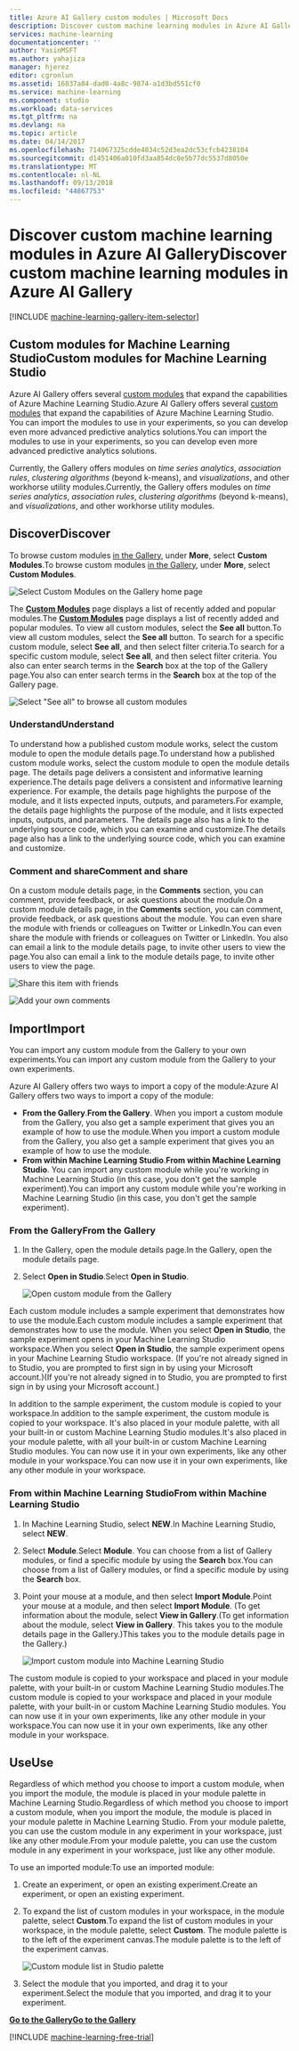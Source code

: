 ```yaml
---
title: Azure AI Gallery custom modules | Microsoft Docs
description: Discover custom machine learning modules in Azure AI Gallery.
services: machine-learning
documentationcenter: ''
author: YasinMSFT
ms.author: yahajiza
manager: hjerez
editor: cgronlun
ms.assetid: 16037a84-dad0-4a8c-9874-a1d3bd551cf0
ms.service: machine-learning
ms.component: studio
ms.workload: data-services
ms.tgt_pltfrm: na
ms.devlang: na
ms.topic: article
ms.date: 04/14/2017
ms.openlocfilehash: 714067325cdde4834c52d3ea2dc53cfcb4238104
ms.sourcegitcommit: d1451406a010fd3aa854dc8e5b77dc5537d8050e
ms.translationtype: MT
ms.contentlocale: nl-NL
ms.lasthandoff: 09/13/2018
ms.locfileid: "44867753"
---
```

# <a name="discover-custom-machine-learning-modules-in-azure-ai-gallery"></a><span data-ttu-id="8fafa-103">Discover custom machine learning modules in Azure AI Gallery</span><span class="sxs-lookup"><span data-stu-id="8fafa-103">Discover custom machine learning modules in Azure AI Gallery</span></span>
[!INCLUDE [machine-learning-gallery-item-selector](../../../includes/machine-learning-gallery-item-selector.md)]

## <a name="custom-modules-for-machine-learning-studio"></a><span data-ttu-id="8fafa-104">Custom modules for Machine Learning Studio</span><span class="sxs-lookup"><span data-stu-id="8fafa-104">Custom modules for Machine Learning Studio</span></span>
<span data-ttu-id="8fafa-105">Azure AI Gallery offers several [custom modules](https://gallery.cortanaintelligence.com/customModules) that expand the capabilities of Azure Machine Learning Studio.</span><span class="sxs-lookup"><span data-stu-id="8fafa-105">Azure AI Gallery offers several [custom modules](https://gallery.cortanaintelligence.com/customModules) that expand the capabilities of Azure Machine Learning Studio.</span></span> <span data-ttu-id="8fafa-106">You can import the modules to use in your experiments, so you can develop even more advanced predictive analytics solutions.</span><span class="sxs-lookup"><span data-stu-id="8fafa-106">You can import the modules to use in your experiments, so you can develop even more advanced predictive analytics solutions.</span></span>

<span data-ttu-id="8fafa-107">Currently, the Gallery offers modules on *time series analytics*, *association rules*, *clustering algorithms* (beyond k-means), and *visualizations*, and other workhorse utility modules.</span><span class="sxs-lookup"><span data-stu-id="8fafa-107">Currently, the Gallery offers modules on *time series analytics*, *association rules*, *clustering algorithms* (beyond k-means), and *visualizations*, and other workhorse utility modules.</span></span>


## <a name="discover"></a><span data-ttu-id="8fafa-108">Discover</span><span class="sxs-lookup"><span data-stu-id="8fafa-108">Discover</span></span>
<span data-ttu-id="8fafa-109">To browse custom modules [in the Gallery](http://gallery.cortanaintelligence.com), under **More**, select **Custom Modules**.</span><span class="sxs-lookup"><span data-stu-id="8fafa-109">To browse custom modules [in the Gallery](http://gallery.cortanaintelligence.com), under **More**, select **Custom Modules**.</span></span>

![Select Custom Modules on the Gallery home page](./media/gallery-custom-modules/select-custom-modules-in-gallery.png)

<span data-ttu-id="8fafa-111">The **[Custom Modules](https://gallery.cortanaintelligence.com/customModules)** page displays a list of recently added and popular modules.</span><span class="sxs-lookup"><span data-stu-id="8fafa-111">The **[Custom Modules](https://gallery.cortanaintelligence.com/customModules)** page displays a list of recently added and popular modules.</span></span> <span data-ttu-id="8fafa-112">To view all custom modules, select the **See all** button.</span><span class="sxs-lookup"><span data-stu-id="8fafa-112">To view all custom modules, select the **See all** button.</span></span> <span data-ttu-id="8fafa-113">To search for a specific custom module, select **See all**, and then select filter criteria.</span><span class="sxs-lookup"><span data-stu-id="8fafa-113">To search for a specific custom module, select **See all**, and then select filter criteria.</span></span> <span data-ttu-id="8fafa-114">You also can enter search terms in the **Search** box at the top of the Gallery page.</span><span class="sxs-lookup"><span data-stu-id="8fafa-114">You also can enter search terms in the **Search** box at the top of the Gallery page.</span></span>

![Select "See all" to browse all custom modules](./media/gallery-custom-modules/click-see-all-for-all-custom-modules.png)

### <a name="understand"></a><span data-ttu-id="8fafa-116">Understand</span><span class="sxs-lookup"><span data-stu-id="8fafa-116">Understand</span></span>

<span data-ttu-id="8fafa-117">To understand how a published custom module works, select the custom module to open the module details page.</span><span class="sxs-lookup"><span data-stu-id="8fafa-117">To understand how a published custom module works, select the custom module to open the module details page.</span></span> <span data-ttu-id="8fafa-118">The details page delivers a consistent and informative learning experience.</span><span class="sxs-lookup"><span data-stu-id="8fafa-118">The details page delivers a consistent and informative learning experience.</span></span> <span data-ttu-id="8fafa-119">For example, the details page highlights the purpose of the module, and it lists expected inputs, outputs, and parameters.</span><span class="sxs-lookup"><span data-stu-id="8fafa-119">For example, the details page highlights the purpose of the module, and it lists expected inputs, outputs, and parameters.</span></span> <span data-ttu-id="8fafa-120">The details page also has a link to the underlying source code, which you can examine and customize.</span><span class="sxs-lookup"><span data-stu-id="8fafa-120">The details page also has a link to the underlying source code, which you can examine and customize.</span></span>

### <a name="comment-and-share"></a><span data-ttu-id="8fafa-121">Comment and share</span><span class="sxs-lookup"><span data-stu-id="8fafa-121">Comment and share</span></span>
<span data-ttu-id="8fafa-122">On a custom module details page, in the **Comments** section, you can comment, provide feedback, or ask questions about the module.</span><span class="sxs-lookup"><span data-stu-id="8fafa-122">On a custom module details page, in the **Comments** section, you can comment, provide feedback, or ask questions about the module.</span></span> <span data-ttu-id="8fafa-123">You can even share the module with friends or colleagues on Twitter or LinkedIn.</span><span class="sxs-lookup"><span data-stu-id="8fafa-123">You can even share the module with friends or colleagues on Twitter or LinkedIn.</span></span> <span data-ttu-id="8fafa-124">You also can email a link to the module details page, to invite other users to view the page.</span><span class="sxs-lookup"><span data-stu-id="8fafa-124">You also can email a link to the module details page, to invite other users to view the page.</span></span>

![Share this item with friends](./media/gallery-how-to-use-contribute-publish/share-links.png)

![Add your own comments](./media/gallery-how-to-use-contribute-publish/comments.png)

## <a name="import"></a><span data-ttu-id="8fafa-127">Import</span><span class="sxs-lookup"><span data-stu-id="8fafa-127">Import</span></span>
<span data-ttu-id="8fafa-128">You can import any custom module from the Gallery to your own experiments.</span><span class="sxs-lookup"><span data-stu-id="8fafa-128">You can import any custom module from the Gallery to your own experiments.</span></span>

<span data-ttu-id="8fafa-129">Azure AI Gallery offers two ways to import a copy of the module:</span><span class="sxs-lookup"><span data-stu-id="8fafa-129">Azure AI Gallery offers two ways to import a copy of the module:</span></span>

* <span data-ttu-id="8fafa-130">**From the Gallery**.</span><span class="sxs-lookup"><span data-stu-id="8fafa-130">**From the Gallery**.</span></span> <span data-ttu-id="8fafa-131">When you import a custom module from the Gallery, you also get a sample experiment that gives you an example of how to use the module.</span><span class="sxs-lookup"><span data-stu-id="8fafa-131">When you import a custom module from the Gallery, you also get a sample experiment that gives you an example of how to use the module.</span></span>
* <span data-ttu-id="8fafa-132">**From within Machine Learning Studio**.</span><span class="sxs-lookup"><span data-stu-id="8fafa-132">**From within Machine Learning Studio**.</span></span> <span data-ttu-id="8fafa-133">You can import any custom module while you're working in Machine Learning Studio (in this case, you don't get the sample experiment).</span><span class="sxs-lookup"><span data-stu-id="8fafa-133">You can import any custom module while you're working in Machine Learning Studio (in this case, you don't get the sample experiment).</span></span>

### <a name="from-the-gallery"></a><span data-ttu-id="8fafa-134">From the Gallery</span><span class="sxs-lookup"><span data-stu-id="8fafa-134">From the Gallery</span></span>

1. <span data-ttu-id="8fafa-135">In the Gallery, open the module details page.</span><span class="sxs-lookup"><span data-stu-id="8fafa-135">In the Gallery, open the module details page.</span></span> 
2. <span data-ttu-id="8fafa-136">Select **Open in Studio**.</span><span class="sxs-lookup"><span data-stu-id="8fafa-136">Select **Open in Studio**.</span></span>
   
    ![Open custom module from the Gallery](./media/gallery-custom-modules/open-custom-module-from-gallery.png)
   
<span data-ttu-id="8fafa-138">Each custom module includes a sample experiment that demonstrates how to use the module.</span><span class="sxs-lookup"><span data-stu-id="8fafa-138">Each custom module includes a sample experiment that demonstrates how to use the module.</span></span> <span data-ttu-id="8fafa-139">When you select **Open in Studio**, the sample experiment opens in your Machine Learning Studio workspace.</span><span class="sxs-lookup"><span data-stu-id="8fafa-139">When you select **Open in Studio**, the sample experiment opens in your Machine Learning Studio workspace.</span></span> <span data-ttu-id="8fafa-140">(If you're not already signed in to Studio, you are prompted to first sign in by using your Microsoft account.)</span><span class="sxs-lookup"><span data-stu-id="8fafa-140">(If you're not already signed in to Studio, you are prompted to first sign in by using your Microsoft account.)</span></span>

<span data-ttu-id="8fafa-141">In addition to the sample experiment, the custom module is copied to your workspace.</span><span class="sxs-lookup"><span data-stu-id="8fafa-141">In addition to the sample experiment, the custom module is copied to your workspace.</span></span> <span data-ttu-id="8fafa-142">It's also placed in your module palette, with all your built-in or custom Machine Learning Studio modules.</span><span class="sxs-lookup"><span data-stu-id="8fafa-142">It's also placed in your module palette, with all your built-in or custom Machine Learning Studio modules.</span></span> <span data-ttu-id="8fafa-143">You can now use it in your own experiments, like any other module in your workspace.</span><span class="sxs-lookup"><span data-stu-id="8fafa-143">You can now use it in your own experiments, like any other module in your workspace.</span></span>

### <a name="from-within-machine-learning-studio"></a><span data-ttu-id="8fafa-144">From within Machine Learning Studio</span><span class="sxs-lookup"><span data-stu-id="8fafa-144">From within Machine Learning Studio</span></span>

1. <span data-ttu-id="8fafa-145">In Machine Learning Studio, select **NEW**.</span><span class="sxs-lookup"><span data-stu-id="8fafa-145">In Machine Learning Studio, select **NEW**.</span></span>
2. <span data-ttu-id="8fafa-146">Select **Module**.</span><span class="sxs-lookup"><span data-stu-id="8fafa-146">Select **Module**.</span></span> <span data-ttu-id="8fafa-147">You can choose from a list of Gallery modules, or find a specific module by using the **Search** box.</span><span class="sxs-lookup"><span data-stu-id="8fafa-147">You can choose from a list of Gallery modules, or find a specific module by using the **Search** box.</span></span>
3. <span data-ttu-id="8fafa-148">Point your mouse at a module, and then select **Import Module**.</span><span class="sxs-lookup"><span data-stu-id="8fafa-148">Point your mouse at a module, and then select **Import Module**.</span></span> <span data-ttu-id="8fafa-149">(To get information about the module, select **View in Gallery**.</span><span class="sxs-lookup"><span data-stu-id="8fafa-149">(To get information about the module, select **View in Gallery**.</span></span> <span data-ttu-id="8fafa-150">This takes you to the module details page in the Gallery.)</span><span class="sxs-lookup"><span data-stu-id="8fafa-150">This takes you to the module details page in the Gallery.)</span></span>
   
    ![Import custom module into Machine Learning Studio](./media/gallery-custom-modules/add-custom-module-in-studio.png)

<span data-ttu-id="8fafa-152">The custom module is copied to your workspace and placed in your module palette, with your built-in or custom Machine Learning Studio modules.</span><span class="sxs-lookup"><span data-stu-id="8fafa-152">The custom module is copied to your workspace and placed in your module palette, with your built-in or custom Machine Learning Studio modules.</span></span> <span data-ttu-id="8fafa-153">You can now use it in your own experiments, like any other module in your workspace.</span><span class="sxs-lookup"><span data-stu-id="8fafa-153">You can now use it in your own experiments, like any other module in your workspace.</span></span>

## <a name="use"></a><span data-ttu-id="8fafa-154">Use</span><span class="sxs-lookup"><span data-stu-id="8fafa-154">Use</span></span>

<span data-ttu-id="8fafa-155">Regardless of which method you choose to import a custom module, when you import the module, the module is placed in your module palette in Machine Learning Studio.</span><span class="sxs-lookup"><span data-stu-id="8fafa-155">Regardless of which method you choose to import a custom module, when you import the module, the module is placed in your module palette in Machine Learning Studio.</span></span> <span data-ttu-id="8fafa-156">From your module palette, you can use the custom module in any experiment in your workspace, just like any other module.</span><span class="sxs-lookup"><span data-stu-id="8fafa-156">From your module palette, you can use the custom module in any experiment in your workspace, just like any other module.</span></span>

<span data-ttu-id="8fafa-157">To use an imported module:</span><span class="sxs-lookup"><span data-stu-id="8fafa-157">To use an imported module:</span></span>

1. <span data-ttu-id="8fafa-158">Create an experiment, or open an existing experiment.</span><span class="sxs-lookup"><span data-stu-id="8fafa-158">Create an experiment, or open an existing experiment.</span></span>
2. <span data-ttu-id="8fafa-159">To expand the list of custom modules in your workspace, in the module palette, select **Custom**.</span><span class="sxs-lookup"><span data-stu-id="8fafa-159">To expand the list of custom modules in your workspace, in the module palette, select **Custom**.</span></span> <span data-ttu-id="8fafa-160">The module palette is to the left of the experiment canvas.</span><span class="sxs-lookup"><span data-stu-id="8fafa-160">The module palette is to the left of the experiment canvas.</span></span>
   
    ![Custom module list in Studio palette](./media/gallery-custom-modules/custom-module-in-studio-palette.png)
3. <span data-ttu-id="8fafa-162">Select the module that you imported, and drag it to your experiment.</span><span class="sxs-lookup"><span data-stu-id="8fafa-162">Select the module that you imported, and drag it to your experiment.</span></span>


<span data-ttu-id="8fafa-163">**[Go to the Gallery](http://gallery.cortanaintelligence.com)**</span><span class="sxs-lookup"><span data-stu-id="8fafa-163">**[Go to the Gallery](http://gallery.cortanaintelligence.com)**</span></span>

[!INCLUDE [machine-learning-free-trial](../../../includes/machine-learning-free-trial.md)]

